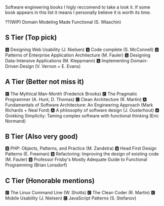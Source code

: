 Software engineering books I higly reccomend to take a look it. If some book appears in this list it means I personally believe it is worth its time.

⁇(WIP) Domain Modeling Made Functional (S. Wlaschin)

## S Tier (Top pick)
🆂 Designing Web Usability (J. Nielsen)
🆂 Code complete (S. McConnell) 
🆂 Patterns of Enterprise Application Architecture (M. Fauler) 
🆂 Designing Data-Intensive Applications (M. Kleppmann)
🆂 Implementing Domain-Driven Design (V. Vernon +  E. Evans)

## A Tier (Better not miss it)
🅲 The Mythical Man-Month (Frederick Brooks)
🅲 The Pragmatic Programmer  (A. Hunt, D. Thomas)
🅲 Clean Architecture (R. Martin)
🅰 Fundamentals of Software Architecture: An Engineering Approach (Mark Richards + Neal Ford) 
🅰 A philosophy of software design (J. Ousterhout) 
🅰 Grokking Simplicity: Taming complex software with functional thinking (Eric Normand)

## B Tier (Also very good)
🅱 PHP: Objects, Patterns, and Practice (M. Zandstra) 
🅱 Head First Design Patterns (E. Freeman) 
🅱 Refactoring: Improving the design of existing code (M. Fauler) 
🅱 Professor Frisby's Mostly Adequate Guide to Functional Programming (Brian Lonsdorf)

## C Tier (Honorable mentions)
🅲 The Linux Command Line (W. Shotts) 
🅲 The Clean Coder (R. Martin) 
🅲 Mobile Usability (J. Nielsen)
🅲 JavaScript Patterns (S. Stefanov)
